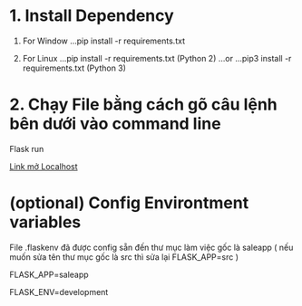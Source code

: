# 1. Install Dependency
1. For Window
...pip install -r requirements.txt 

2. For Linux 
...pip install -r requirements.txt (Python 2)
...or
...pip3 install -r requirements.txt (Python 3)

# 2. Chạy File bằng cách gõ câu lệnh bên dưới vào command line
Flask run

[Link mở Localhost](http://127.0.0.1:5000/)

# (optional) Config Environtment variables
File .flaskenv đã được config sẵn đến thư mục làm việc gốc là saleapp ( nếu muốn sửa tên thư mục gốc là src thì sửa lại FLASK_APP=src )

FLASK_APP=saleapp

FLASK_ENV=development

